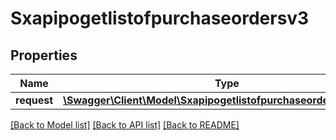 # Sxapipogetlistofpurchaseordersv3

## Properties
Name | Type | Description | Notes
------------ | ------------- | ------------- | -------------
**request** | [**\Swagger\Client\Model\Sxapipogetlistofpurchaseordersv3Request**](Sxapipogetlistofpurchaseordersv3Request.md) |  | [optional] 

[[Back to Model list]](../README.md#documentation-for-models) [[Back to API list]](../README.md#documentation-for-api-endpoints) [[Back to README]](../README.md)


